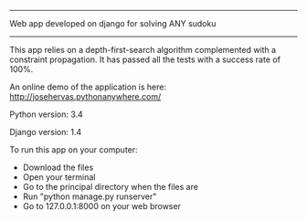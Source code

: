 ***************************************************
Web app developed on django for solving ANY sudoku
***************************************************

This app relies on a depth-first-search algorithm complemented with a constraint propagation. 
It has passed all the tests with a success rate of 100%.

An online demo of the application is here: http://josehervas.pythonanywhere.com/

Python version: 3.4

Django version: 1.4

To run this app on your computer:

- Download the files
- Open your terminal
- Go to the principal directory when the files are
- Run "python manage.py runserver"
- Go to 127.0.0.1:8000 on your web browser

